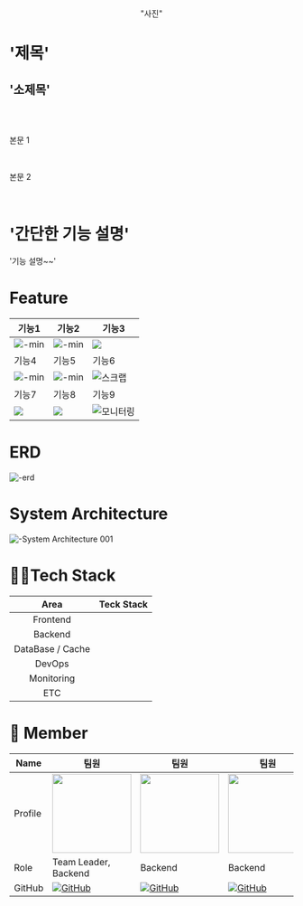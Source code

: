 <div align="center">
<!--   <img src=""/> -->
  "사진"
</div>

<div align="left">
  <h1>'제목'</h1>
  <h2> '소제목' </h2>
  <br/><br/>
  <p>본문 1<p>
  <br/>
  <p>본문 2</p>
  <br/>
  <h1>'간단한 기능 설명'</h1>
  <p>'기능 설명~~'</p>

</div>

# Feature

| 기능1 | 기능2 | 기능3 |
|----------------------|----------------------|------|
| ![-min](https://github.com/) | ![-min](https://github.com/) | ![](https://github.com/) |
| 기능4 | 기능5 | 기능6 |
| ![-min](https://github.com/) | ![-min](https://github.com/) | ![스크랩](https://github.com/) |
| 기능7 | 기능8 | 기능9 |
| ![](https://github.com/) | ![](https://github.com/) | ![모니터링](https://github.com/) |

# ERD
![-erd](https://github.com/)

# System Architecture
![-System Architecture 001](https://github.com/)

# 👩‍💻Tech Stack
|Area|Teck Stack|
|:----:|:-------:|
|Frontend||
|Backend||
|DataBase / Cache||
|DevOps||
|Monitoring||
|ETC||

# 🧞 Member
| Name    | 팀원 | 팀원 | 팀원 | 팀원 | 팀원 |
| ------- | ------ | -------| ------ | ------ | ------ |
| Profile | <img width="140px" src="https://avatars.githubusercontent.com/'githubId'"> | <img width="140px" src="https://avatars.githubusercontent.com/'githubId'"> | <img width="140px" src="https://avatars.githubusercontent.com/'githubId'"> | <img width="140px" src="https://avatars.githubusercontent.com/'githubId'"> | <img width="140px" src="https://avatars.githubusercontent.com/'githubId'"> |
| Role | Team Leader, <br/>Backend | Backend | Backend | Frontend | FrontEnd |
| GitHub | [![GitHub](https://img.shields.io/badge/-"githubId"-181717?style=for-the-badge&logo=github&logoColor=white)](https://github.com/"githubId") | [![GitHub](https://img.shields.io/badge/-"githubId"-181717?style=for-the-badge&logo=github&logoColor=white)](https://github.com/"githubId") | [![GitHub](https://img.shields.io/badge/-"githubId"-181717?style=for-the-badge&logo=github&logoColor=white)](https://github.com/"githubId") | [![GitHub](https://img.shields.io/badge/-"githubId"-181717?style=for-the-badge&logo=github&logoColor=white)](https://github.com/"githubId") | [![GitHub](https://img.shields.io/badge/-"githubId"-181717?style=for-the-badge&logo=github&logoColor=white)](https://github.com/"githubId") |

